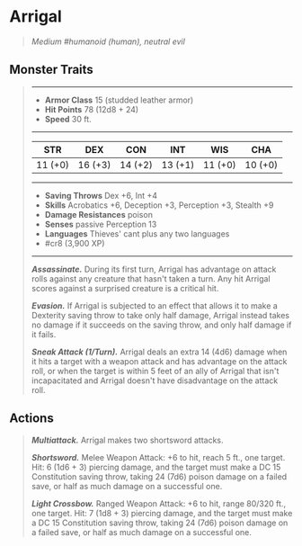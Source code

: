 # Arrigal
>*Medium #humanoid (human), neutral evil*
## Monster Traits
>___
>- **Armor Class** 15 (studded leather armor)
>- **Hit Points** 78 (12d8 + 24)
>- **Speed** 30 ft.
>___
>|STR|DEX|CON|INT|WIS|CHA|
>|:---:|:---:|:---:|:---:|:---:|:---:|
>|11 (+0)|16 (+3)|14 (+2)|13 (+1)|11 (+0)|10 (+0)|
>___
>- **Saving Throws** Dex +6, Int +4
>- **Skills** Acrobatics +6, Deception +3, Perception +3, Stealth +9
>- **Damage Resistances** poison
>- **Senses** passive Perception 13
>- **Languages** Thieves' cant plus any two languages
>- #cr8 (3,900 XP)
>___
>***Assassinate.*** During its first turn, Arrigal has advantage on attack rolls against any creature that hasn't taken a turn. Any hit Arrigal scores against a surprised creature is a critical hit.  
>
>***Evasion.*** If Arrigal is subjected to an effect that allows it to make a Dexterity saving throw to take only half damage, Arrigal instead takes no damage if it succeeds on the saving throw, and only half damage if it fails.  
>
>***Sneak Attack (1/Turn).*** Arrigal deals an extra 14 (4d6) damage when it hits a target with a weapon attack and has advantage on the attack roll, or when the target is within 5 feet of an ally of Arrigal that isn't incapacitated and Arrigal doesn't have disadvantage on the attack roll.  
>
## Actions
>***Multiattack.*** Arrigal makes two shortsword attacks.  
>
>***Shortsword.*** Melee Weapon Attack: +6 to hit, reach 5 ft., one target. Hit: 6 (1d6 + 3) piercing damage, and the target must make a DC 15 Constitution saving throw, taking 24 (7d6) poison damage on a failed save, or half as much damage on a successful one.  
>
>***Light Crossbow.*** Ranged Weapon Attack: +6 to hit, range 80/320 ft., one target. Hit: 7 (1d8 + 3) piercing damage, and the target must make a DC 15 Constitution saving throw, taking 24 (7d6) poison damage on a failed save, or half as much damage on a successful one.